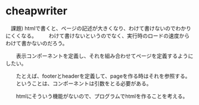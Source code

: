 # cheapwriter

　課題) htmlで書くと、ページの記述が大きくなり、わけて書けないのでわかりにくくなる。
　　わけて書けないというのでなく、実行時のロードの速度からわけて書かないのだろう。

　　表示コンポーネントを定義し、それを組み合わせてページを定義するようにしたい。

　　たとえば、footerとheaderを定義して、pageを作る時はそれを参照する。
　　ということは、コンポーネントは引数をとる必要がある。


　　htmlにそういう機能がないので、プログラムでhtmlを作ることを考える。


